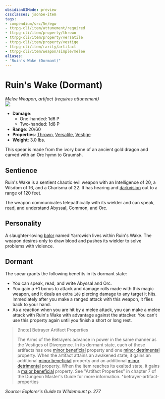 ```yaml
---
obsidianUIMode: preview
cssclasses: json5e-item
tags:
- compendium/src/5e/egw
- ttrpg-cli/item/attunement/required
- ttrpg-cli/item/property/thrown
- ttrpg-cli/item/property/versatile
- ttrpg-cli/item/property/vestige
- ttrpg-cli/item/rarity/artifact
- ttrpg-cli/item/weapon/simple/melee
aliases: 
- "Ruin's Wake (Dormant)"
---
```

# Ruin's Wake (Dormant)
*Melee Weapon, artifact (requires attunement)*  
![](/3-Mechanics/CLI/items/img/ruins-wake.webp#right)  

- **Damage**:
  - One-handed: 1d6 P
  - Two-handed: 1d8 P
- **Range**: 20/60
- **Properties**: [Thrown](/3-Mechanics/CLI/rules/item-properties.md#Thrown), [Versatile](/3-Mechanics/CLI/rules/item-properties.md#Versatile), [Vestige](/3-Mechanics/CLI/rules/item-properties.md#Vestige)
- **Weight**: 3.0 lbs.

This spear is made from the ivory bone of an ancient gold dragon and carved with an Orc hymn to Gruumsh.

## Sentience

Ruin's Wake is a sentient chaotic evil weapon with an Intelligence of 20, a Wisdom of 16, and a Charisma of 22. It has hearing and [darkvision](/3-Mechanics/CLI/rules/senses.md#darkvision) out to a range of 120 feet.

The weapon communicates telepathically with its wielder and can speak, read, and understand Abyssal, Common, and Orc.

## Personality

A slaughter-loving [balor](/3-Mechanics/CLI/bestiary/fiend/balor.md) named Yarrowish lives within Ruin's Wake. The weapon desires only to draw blood and pushes its wielder to solve problems with violence.

## Dormant

The spear grants the following benefits in its dormant state:

- You can speak, read, and write Abyssal and Orc.  
- You gain a +1 bonus to attack and damage rolls made with this magic weapon, and it deals an extra `1d8` piercing damage to any target it hits. Immediately after you make a ranged attack with this weapon, it flies back to your hand.  
- As a reaction when you are hit by a melee attack, you can make a melee attack with Ruin's Wake with advantage against the attacker. You can't use this property again until you finish a short or long rest.  

> [!note] Betrayer Artifact Properties
> 
> The Arms of the Betrayers advance in power in the same manner as the Vestiges of Divergence. In its dormant state, each of these artifacts has one [minor beneficial](/3-Mechanics/CLI/tables/artifact-properties-minor-beneficial-properties.md) property and one [minor detrimental](/3-Mechanics/CLI/tables/artifact-properties-minor-detrimental-properties.md) property. When the artifact attains an awakened state, it gains an additional [minor beneficial](/3-Mechanics/CLI/tables/artifact-properties-minor-beneficial-properties.md) property and an additional [minor detrimental](/3-Mechanics/CLI/tables/artifact-properties-minor-detrimental-properties.md) property. When the item reaches its exalted state, it gains a [major beneficial](/3-Mechanics/CLI/tables/artifact-properties-major-beneficial-properties.md) property. See "Artifact Properties" in chapter 7 of the Dungeon Master's Guide for more information.
^betrayer-artifact-properties

*Source: Explorer's Guide to Wildemount p. 277*